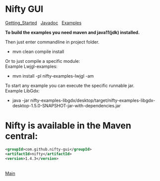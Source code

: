 # Nifty GUI

[Getting_Started](../documentation/Getting_Started.md) &nbsp; [Javadoc](../documentation/Getting_Started.md) &nbsp; [Examples](../documentation/Examples.md)

__To build the examples you need maven and java11(jdk) installed.__

Then just enter commandline in project folder.
- mvn clean compile install

Or to just compile a specific module:
<br>Example Lwjgl-examples:
- mvn install -pl nifty-examples-lwjgl -am

To start any example you can execute the specific runnable jar.
<br>Example LibGdx:
- java -jar nifty-examples-libgdx/desktop/target/nifty-examples-libgdx-desktop-1.5.0-SNAPSHOT-jar-with-dependencies.jar

# Nifty is available in the Maven central:

```XML
<groupId>com.github.nifty-gui</groupId>
<artifactId>nifty</artifactId>
<version>1.4.3</version>
```

<br>[Main](../README.md)
